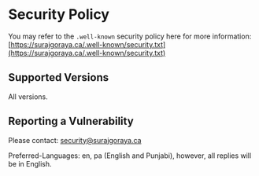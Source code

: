 # Security Policy
You may refer to the `.well-known` security policy here for more information: [https://surajgoraya.ca/.well-known/security.txt](https://surajgoraya.ca/.well-known/security.txt)

## Supported Versions
All versions.

## Reporting a Vulnerability
Please contact: security@surajgoraya.ca

Preferred-Languages: en, pa (English and Punjabi), however, all replies will be in English.
